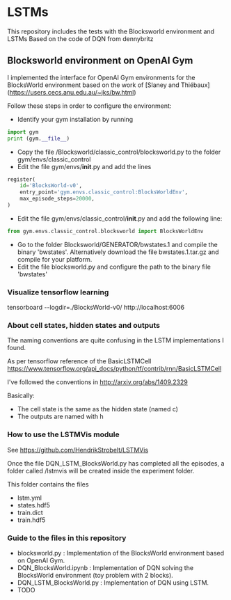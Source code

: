 # LSTMs
This repository includes the tests with the Blocksworld environment and LSTMs
Based on the code of DQN from dennybritz

## Blocksworld environment on OpenAI Gym
I implemented the interface for OpenAI Gym environments for the BlocksWorld environment based on the work of [Slaney and Thiébaux] (https://users.cecs.anu.edu.au/~jks/bw.html)

Follow these steps in order to configure the environment:
- Identify your gym installation by running 
```python
import gym
print (gym.__file__)
```
- Copy the file /Blocksworld/classic_control/blocksworld.py to the folder gym/envs/classic_control
- Edit the file gym/envs/__init__.py and add the lines
```python
register(
    id='BlocksWorld-v0',
    entry_point='gym.envs.classic_control:BlocksWorldEnv',
    max_episode_steps=20000,
)
```
- Edit the file gym/envs/classic_control/__init__.py and add the following line:
```python
from gym.envs.classic_control.blocksworld import BlocksWorldEnv
```

- Go to the folder Blocksworld/GENERATOR/bwstates.1 and compile the binary 'bwstates'. Alternatively download the file bwstates.1.tar.gz and compile for your platform.
- Edit the file blocksworld.py and configure the path to the binary file 'bwstates' 


### Visualize tensorflow learning
tensorboard --logdir=./BlocksWorld-v0/
http://localhost:6006


### About cell states, hidden states and outputs
The naming conventions are quite confusing in the LSTM implementations I found.

As per tensorflow reference of the BasicLSTMCell
https://www.tensorflow.org/api_docs/python/tf/contrib/rnn/BasicLSTMCell

I've followed the conventions in 
http://arxiv.org/abs/1409.2329

Basically:
- The cell state is the same as the hidden state (named c)
- The outputs are named with h


### How to use the LSTMVis module

See https://github.com/HendrikStrobelt/LSTMVis

Once the file DQN_LSTM_BlocksWorld.py has completed all the episodes, a folder called /lstmvis will be created inside the 
experiment folder.

This folder contains the files
- lstm.yml
- states.hdf5
- train.dict
- train.hdf5


### Guide to the files in this repository

- blocksworld.py : Implementation of the BlocksWorld environment based on OpenAI Gym.
- DQN_BlocksWorld.ipynb : Implementation of  DQN solving the BlocksWorld environment (toy problem with 2 blocks).
- DQN_LSTM_BlocksWorld.py : Implementation of DQN using LSTM.
- TODO



